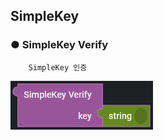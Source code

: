 ## SimpleKey

### ● SimpleKey Verify

        SimpleKey 인증

![](../../img/assets/image%20%28260%29.png)
